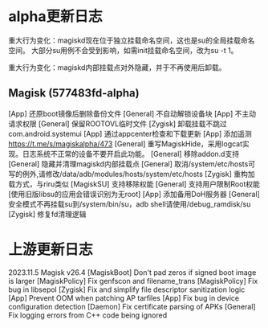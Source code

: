 # alpha更新日志
重大行为变化：magiskd现在位于独立挂载命名空间，这也是su的全局挂载命名空间。 大部分su用例不会受到影响，如需init挂载命名空间，改为su -t 1。

重大行为变化：magiskd内部挂载点对外隐藏，并于不再使用后卸载。

## Magisk (577483fd-alpha)
[App] 还原boot镜像后删除备份文件
[General] 不自动解锁设备块
[App] 不主动请求权限
[General] 保留ROOTOVL临时文件
[Zygisk] 卸载挂载不跳过com.android.systemui
[App] 通过appcenter检查和下载更新
[App] 添加遥测 https://t.me/s/magiskalpha/473
[General] 重写MagiskHide，采用logcat实现。日志系统不正常的设备不要开启此功能。
[General] 移除addon.d支持
[General] 隐藏并清理magiskd内部挂载点
[General] 取消/system/etc/hosts可写的例外,请修改/data/adb/modules/hosts/system/etc/hosts
[Zygisk] 重构加载方式，与riru类似
[MagiskSU] 支持移除权能
[General] 支持用户限制Root权能 [使用旧版libsu的应用会错误识别为无root]
[App] 添加备用DoH服务器
[General] 安全模式不再挂载su到/system/bin/su，adb shell请使用/debug_ramdisk/su
[Zygisk] 修复fd清理逻辑
# 上游更新日志
2023.11.5 Magisk v26.4
[MagiskBoot] Don't pad zeros if signed boot image is larger
[MagiskPolicy] Fix genfscon and filename_trans
[MagiskPolicy] Fix bug in libsepol
[Zygisk] Fix and simplify file descriptor sanitization logic
[App] Prevent OOM when patching AP tarfiles
[App] Fix bug  in device configuration detection
[Daemon] Fix certificate parsing of APKs
[General] Fix logging errors from C++ code being ignored